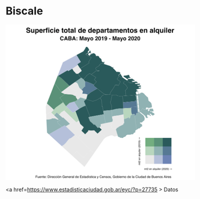 # Biscale


<img src="https://github.com/karbartolome/datos_argentina/blob/master/R/mapa_biscale_alquileres.png"></img>

<a href=https://www.estadisticaciudad.gob.ar/eyc/?p=27735 > Datos </a>
